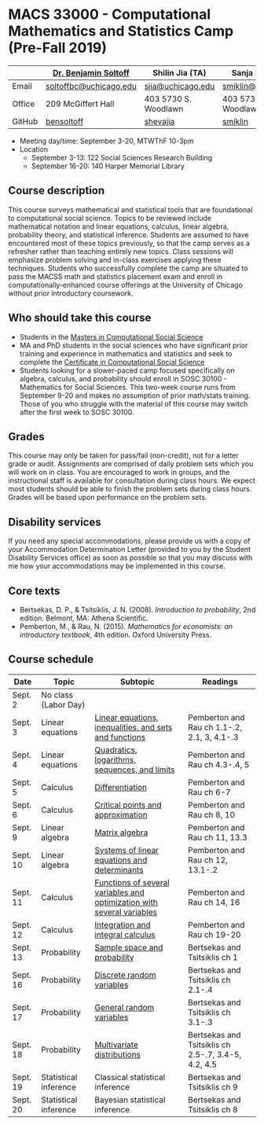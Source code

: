 # MACS 33000 - Computational Mathematics and Statistics Camp (Pre-Fall 2019)

|  | [Dr. Benjamin Soltoff](http://www.bensoltoff.com/) | Shilin Jia (TA) | Sanja Miklin (TA) | Jiaxu Han (TA) |
|--------|----------------------------------------------------|--------------------|---------------------------------------|-----------------------|
| Email | soltoffbc@uchicago.edu | sjia@uchicago.edu | smiklin@uchicago.edu | hanjiaxu@uchicago.edu |
| Office | 209 McGiffert Hall | 403 5730 S. Woodlawn | 403 5730 S. Woodlawn |  |
| GitHub | [bensoltoff](https://github.com/bensoltoff) | [shevajia](https://github.com/shevajia) | [smiklin](https://github.com/smiklin) | [hanjiaxu](https://github.com/hanjiaxu) |

* Meeting day/time: September 3-20, MTWThF 10-3pm
* Location
    * September 3-13: 122 Social Sciences Research Building
    * September 16-20: 140 Harper Memorial Library

## Course description

This course surveys mathematical and statistical tools that are foundational to computational social science. Topics to be reviewed include mathematical notation and linear equations, calculus, linear algebra, probability theory, and statistical inference. Students are assumed to have encountered most of these topics previously, so that the camp serves as a refresher rather than teaching entirely new topics. Class sessions will emphasize problem solving and in-class exercises applying these techniques. Students who successfully complete the camp are situated to pass the MACSS math and statistics placement exam and enroll in computationally-enhanced course offerings at the University of Chicago without prior introductory coursework.

## Who should take this course

* Students in the [Masters in Computational Social Science](https://macss.uchicago.edu/)
* MA and PhD students in the social sciences who have significant prior training and experience in mathematics and statistics and seek to complete the [Certificate in Computational Social Science](https://macss.uchicago.edu/content/certificate-current-students)
* Students looking for a slower-paced camp focused specifically on algebra, calculus, and probability should enroll in SOSC 30100 - Mathematics for Social Sciences. This two-week course runs from September 9-20 and makes no assumption of prior math/stats training. Those of you who struggle with the material of this course may switch after the first week to SOSC 30100.

## Grades

This course may only be taken for pass/fail (non-credit), not for a letter grade or audit. Assignments are comprised of daily problem sets which you will work on in class. You are encouraged to work in groups, and the instructional staff is available for consultation during class hours. We expect most students should be able to finish the problem sets during class hours. Grades will be based upon performance on the problem sets.

## Disability services

If you need any special accommodations, please provide us with a copy of your Accommodation Determination Letter (provided to you by the Student Disability Services office) as soon as possible so that you may discuss with me how your accommodations may be implemented in this course.

## Core texts

* Bertsekas, D. P., & Tsitsiklis, J. N. (2008). *Introduction to probability*, 2nd edition. Belmont, MA: Athena Scientific.
* Pemberton, M., & Rau, N. (2015). *Mathematics for economists: an introductory textbook*, 4th edition. Oxford University Press.

## Course schedule

| Date | Topic | Subtopic | Readings |
|----------|-----------------------|------------------------------------------------------------------------|-------------------------------|
| Sept. 2 | No class (Labor Day) |  |  |
| Sept. 3 | Linear equations | [Linear equations, inequalities, and sets and functions](https://math-camp.github.io/notes/01-functions-sets.html) | Pemberton and Rau ch 1.1-.2, 2.1, 3, 4.1-.3 |
| Sept. 4 | Linear equations | [Quadratics, logarithms, sequences, and limits](https://math-camp.github.io/notes/02-sequences-limits.html) | Pemberton and Rau ch 4.3-.4, 5 |
| Sept. 5 | Calculus | [Differentiation](https://math-camp.github.io/notes/03-differentiation.html) | Pemberton and Rau ch 6-7 |
| Sept. 6 | Calculus | [Critical points and approximation](https://math-camp.github.io/notes/04-critical-points.html) | Pemberton and Rau ch 8, 10 |
| Sept. 9 | Linear algebra | [Matrix algebra](https://math-camp.github.io/notes/05-matrix-algebra.html) | Pemberton and Rau ch 11, 13.3 |
| Sept. 10 | Linear algebra | [Systems of linear equations and determinants](https://math-camp.github.io/notes/06-matrix-inversion-decomposition.html) | Pemberton and Rau ch 12, 13.1-.2 |
| Sept. 11 | Calculus | [Functions of several variables and optimization with several variables](https://math-camp.github.io/notes/07-multivariable-differentiation.html) | Pemberton and Rau ch 14, 16 |
| Sept. 12 | Calculus | [Integration and integral calculus](https://math-camp.github.io/notes/08-integration.html) | Pemberton and Rau ch 19-20 |
| Sept. 13 | Probability | [Sample space and probability](https://math-camp.github.io/notes/09-sample-space-probability.html) | Bertsekas and Tsitsiklis ch 1 |
| Sept. 16 | Probability | [Discrete random variables](https://math-camp.github.io/notes/10-discrete-random-vars.html) | Bertsekas and Tsitsiklis ch 2.1-.4 |
| Sept. 17 | Probability | [General random variables](https://math-camp.github.io/notes/11-general-random-vars.html) | Bertsekas and Tsitsiklis ch 3.1-.3 |
| Sept. 18 | Probability | [Multivariate distributions](https://math-camp.github.io/notes/12-multivariate-pdf.html) | Bertsekas and Tsitsiklis ch 2.5-.7, 3.4-5, 4.2, 4.5 |
| Sept. 19 | Statistical inference | Classical statistical inference | Bertsekas and Tsitsiklis ch 9 |
| Sept. 20 | Statistical inference | Bayesian statistical inference | Bertsekas and Tsitsiklis ch 8 |
